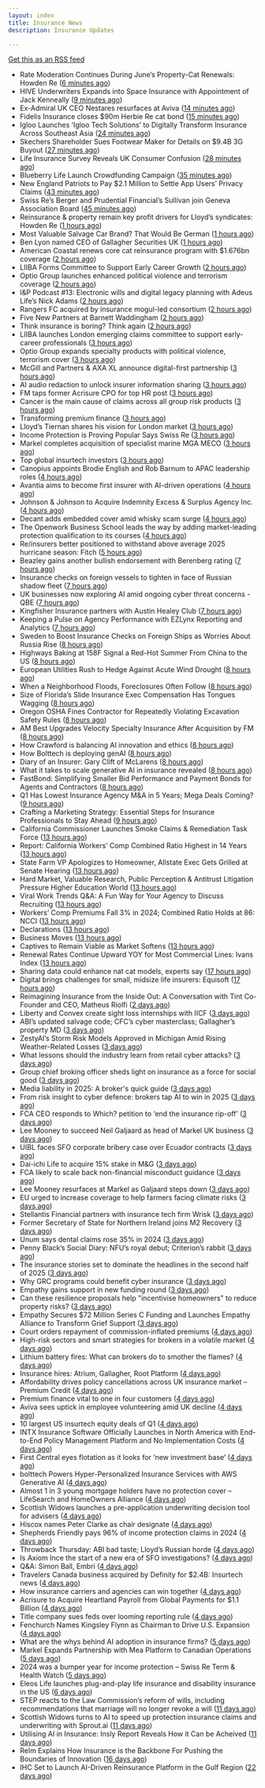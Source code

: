 ```yaml
---
layout: index
title: Insurance News
description: Insurance Updates

---
```


[Get this as an RSS feed](/insurance.rss)

<!-- news_marker starts -->
- Rate Moderation Continues During June’s Property-Cat Renewals: Howden Re ([6 minutes ago](https://www.insurancejournal.com/news/international/2025/06/02/825919.htm))
- HIVE Underwriters Expands into Space Insurance with Appointment of Jack Kenneally ([9 minutes ago](https://www.insurtechinsights.com/hive-underwriters-expands-into-space-insurance-with-appointment-of-jack-kenneally/))
- Ex-Admiral UK CEO Nestares resurfaces at Aviva ([14 minutes ago](https://www.postonline.co.uk/news/7957850/ex-admiral-uk-ceo-nestares-resurfaces-at-aviva))
- Fidelis Insurance closes $90m Herbie Re cat bond ([15 minutes ago](https://www.reinsurancene.ws/fidelis-insurance-closes-90m-herbie-re-cat-bond/))
- Igloo Launches ‘Igloo Tech Solutions’ to Digitally Transform Insurance Across Southeast Asia ([24 minutes ago](https://www.insurtechinsights.com/igloo-launches-igloo-tech-solutions-to-digitally-transform-insurance-across-southeast-asia/))
- Skechers Shareholder Sues Footwear Maker for Details on $9.4B 3G Buyout ([27 minutes ago](https://www.insurancejournal.com/news/national/2025/06/02/825916.htm))
- Life Insurance Survey Reveals UK Consumer Confusion ([28 minutes ago](https://insurance-edge.net/2025/06/02/life-insurance-survey-reveals-uk-consumer-confusion/))
- Blueberry Life Launch Crowdfunding Campaign ([35 minutes ago](https://insurance-edge.net/2025/06/02/blueberry-life-launch-crowdfunding-campaign/))
- New England Patriots to Pay $2.1 Million to Settle App Users’ Privacy Claims ([43 minutes ago](https://www.insurancejournal.com/news/east/2025/06/02/825903.htm))
- Swiss Re’s Berger and Prudential Financial’s Sullivan join Geneva Association Board ([45 minutes ago](https://www.reinsurancene.ws/swiss-res-berger-and-prudential-financials-sullivan-join-geneva-association-board/))
- Reinsurance & property remain key profit drivers for Lloyd’s syndicates: Howden Re ([1 hours ago](https://www.reinsurancene.ws/reinsurance-property-remain-key-profit-drivers-for-lloyds-syndicates-howden-re/))
- Most Valuable Salvage Car Brand? That Would Be German ([1 hours ago](https://insurance-edge.net/2025/06/02/most-valuable-salvage-car-brand-that-would-be-german/))
- Ben Lyon named CEO of Gallagher Securities UK ([1 hours ago](https://www.reinsurancene.ws/ben-lyon-named-ceo-of-gallagher-securities-uk/))
- American Coastal renews core cat reinsurance program with $1.676bn coverage ([2 hours ago](https://www.reinsurancene.ws/american-coastal-renews-core-cat-reinsurance-program-with-1-676bn-coverage/))
- LIIBA Forms Committee to Support Early Career Growth ([2 hours ago](https://insurance-edge.net/2025/06/02/liiba-forms-committee-to-support-early-career-growth/))
- Optio Group launches enhanced political violence and terrorism coverage ([2 hours ago](https://www.reinsurancene.ws/optio-group-launches-enhanced-political-violence-and-terrorism-coverage/))
- I&P Podcast #13: Electronic wills and digital legacy planning with Adeus Life’s Nick Adams ([2 hours ago](https://ifamagazine.com/ip-podcast-13-electronic-wills-and-digital-legacy-planning-with-adeus-lifes-nick-adams/))
- Rangers FC acquired by insurance mogul-led consortium ([2 hours ago](https://www.insurancebusinessmag.com/uk/news/breaking-news/rangers-fc-acquired-by-insurance-mogulled-consortium-537610.aspx))
- Five New Partners at Barnett Waddingham ([2 hours ago](https://insurance-edge.net/2025/06/02/five-new-partners-at-barnett-waddingham/))
- Think insurance is boring? Think again ([2 hours ago](https://www.insurancebusinessmag.com/uk/news/breaking-news/think-insurance-is-boring-think-again-537609.aspx))
- LIIBA launches London emerging claims committee to support early-career professionals ([3 hours ago](https://www.insurancebusinessmag.com/uk/news/breaking-news/liiba-launches-london-emerging-claims-committee-to-support-earlycareer-professionals-537608.aspx))
- Optio Group expands specialty products with political violence, terrorism cover ([3 hours ago](https://www.insurancebusinessmag.com/uk/news/breaking-news/optio-group-expands-specialty-products-with-political-violence-terrorism-cover-537607.aspx))
- McGill and Partners & AXA XL announce digital-first partnership ([3 hours ago](https://www.reinsurancene.ws/mcgill-and-partners-axa-xl-announce-digital-first-partnership/))
- AI audio redaction to unlock insurer information sharing ([3 hours ago](https://www.postonline.co.uk/technology/7957736/ai-audio-redaction-to-unlock-insurer-information-sharing))
- FM taps former Acrisure CPO for top HR post ([3 hours ago](https://www.insurancebusinessmag.com/uk/news/breaking-news/fm-taps-former-acrisure-cpo-for-top-hr-post-537606.aspx))
- Cancer is the main cause of claims across all group risk products ([3 hours ago](https://ifamagazine.com/cancer-is-the-main-cause-of-claims-across-all-group-risk-products/))
- Transforming premium finance ([3 hours ago](https://www.insurancebusinessmag.com/uk/tv/transforming-premium-finance-537605.aspx))
- Lloyd’s Tiernan shares his vision for London market ([3 hours ago](https://www.postonline.co.uk/lloyd%E2%80%99slondon/7957845/lloyd%E2%80%99s-tiernan-shares-his-vision-for-london-market))
- Income Protection is Proving Popular Says Swiss Re ([3 hours ago](https://insurance-edge.net/2025/06/02/income-protection-is-proving-popular-says-swiss-re/))
- Markel completes acquisition of specialist marine MGA MECO ([3 hours ago](https://www.reinsurancene.ws/markel-completes-acquisition-of-specialist-marine-mga-meco/))
- Top global insurtech investors ([3 hours ago](https://www.dig-in.com/list/top-global-insurtech-investors))
- Canopius appoints Brodie English and Rob Barnum to APAC leadership roles ([4 hours ago](https://www.reinsurancene.ws/canopius-appoints-brodie-english-and-rob-barnum-to-apac-leadership-roles/))
- Avantia aims to become first insurer with AI-driven operations ([4 hours ago](https://www.postonline.co.uk/personal/7957719/avantia-aims-to-become-first-insurer-with-ai-driven-operations))
- Johnson & Johnson to Acquire Indemnity Excess & Surplus Agency Inc. ([4 hours ago](https://www.insurancejournal.com/services/newswire/2025/06/02/824650.htm))
- Decant adds embedded cover amid whisky scam surge ([4 hours ago](https://www.postonline.co.uk/broker/7957840/decant-adds-embedded-cover-amid-whisky-scam-surge))
- The Openwork Business School leads the way by adding market-leading protection qualification to its courses ([4 hours ago](https://ifamagazine.com/the-openwork-business-school-leads-the-way-by-adding-market-leading-protection-qualification-to-its-courses/))
- Re/insurers better positioned to withstand above average 2025 hurricane season: Fitch ([5 hours ago](https://www.reinsurancene.ws/re-insurers-better-positioned-to-withstand-above-average-2025-hurricane-season-fitch/))
- Beazley gains another bullish endorsement with Berenberg rating ([7 hours ago](https://www.insurancebusinessmag.com/uk/news/breaking-news/beazley-gains-another-bullish-endorsement-with-berenberg-rating-537590.aspx))
- Insurance checks on foreign vessels to tighten in face of Russian shadow fleet ([7 hours ago](https://www.insurancebusinessmag.com/uk/news/marine/insurance-checks-on-foreign-vessels-to-tighten-in-face-of-russian-shadow-fleet-537589.aspx))
- UK businesses now exploring AI amid ongoing cyber threat concerns - QBE ([7 hours ago](https://www.insurancebusinessmag.com/uk/news/cyber/uk-businesses-now-exploring-ai-amid-ongoing-cyber-threat-concerns--qbe-537588.aspx))
- Kingfisher Insurance partners with Austin Healey Club ([7 hours ago](https://www.insurancebusinessmag.com/uk/news/auto-motor/kingfisher-insurance-partners-with-austin-healey-club-537587.aspx))
- Keeping a Pulse on Agency Performance with EZLynx Reporting and Analytics ([7 hours ago](https://www.insurancejournal.com/blogs/ezlynx/2025/06/02/825760.htm))
- Sweden to Boost Insurance Checks on Foreign Ships as Worries About Russia Rise ([8 hours ago](https://www.insurancejournal.com/news/international/2025/06/02/825781.htm))
- Highways Baking at 158F Signal a Red-Hot Summer From China to the US ([8 hours ago](https://www.insurancejournal.com/news/national/2025/06/02/825791.htm))
- European Utilities Rush to Hedge Against Acute Wind Drought ([8 hours ago](https://www.insurancejournal.com/news/international/2025/06/02/825751.htm))
- When a Neighborhood Floods, Foreclosures Often Follow ([8 hours ago](https://www.insurancejournal.com/news/national/2025/06/02/825787.htm))
- Size of Florida’s Slide Insurance Exec Compensation Has Tongues Wagging ([8 hours ago](https://www.insurancejournal.com/news/southeast/2025/06/02/825796.htm))
- Oregon OSHA Fines Contractor for Repeatedly Violating Excavation Safety Rules ([8 hours ago](https://www.insurancejournal.com/news/west/2025/06/02/825548.htm))
- AM Best Upgrades Velocity Specialty Insurance After Acquisition by FM ([8 hours ago](https://www.insurancejournal.com/news/east/2025/06/02/825697.htm))
- How Crawford is balancing AI innovation and ethics ([8 hours ago](https://www.postonline.co.uk/technology/7957678/how-crawford-is-balancing-ai-innovation-and-ethics))
- How Bolttech is deploying genAI ([8 hours ago](https://www.postonline.co.uk/technology/7957814/how-bolttech-is-deploying-genai))
- Diary of an Insurer: Gary Clift of McLarens ([8 hours ago](https://www.postonline.co.uk/claims/7957472/diary-of-an-insurer-gary-clift-of-mclarens))
- What it takes to scale generative AI in insurance revealed ([8 hours ago](https://www.postonline.co.uk/technology/7957593/what-it-takes-to-scale-generative-ai-in-insurance-revealed))
- FastBond: Simplifying Smaller Bid Performance and Payment Bonds for Agents and Contractors ([8 hours ago](https://www.insurancejournal.com/blogs/old-republic-surety/2025/06/02/817225.htm))
- Q1 Has Lowest Insurance Agency M&A in 5 Years; Mega Deals Coming? ([9 hours ago](https://www.insurancejournal.com/magazines/mag-features/2025/06/02/825577.htm))
- Crafting a Marketing Strategy: Essential Steps for Insurance Professionals to Stay Ahead ([9 hours ago](https://www.insurancejournal.com/magazines/mag-features/2025/06/02/825584.htm))
- California Commissioner Launches Smoke Claims & Remediation Task Force ([13 hours ago](https://www.insurancejournal.com/magazines/mag-features/2025/06/02/825573.htm))
- Report: California Workers’ Comp Combined Ratio Highest in 14 Years ([13 hours ago](https://www.insurancejournal.com/magazines/mag-features/2025/06/02/825572.htm))
- State Farm VP Apologizes to Homeowner, Allstate Exec Gets Grilled at Senate Hearing ([13 hours ago](https://www.insurancejournal.com/magazines/mag-features/2025/06/02/825571.htm))
- Hard Market, Valuable Research, Public Perception & Antitrust Litigation Pressure Higher Education World ([13 hours ago](https://www.insurancejournal.com/magazines/mag-features/2025/06/02/825570.htm))
- Viral Work Trends Q&A: A Fun Way for Your Agency to Discuss Recruiting ([13 hours ago](https://www.insurancejournal.com/magazines/mag-features/2025/06/02/825569.htm))
- Workers’ Comp Premiums Fall 3% in 2024; Combined Ratio Holds at 86: NCCI ([13 hours ago](https://www.insurancejournal.com/magazines/mag-features/2025/06/02/825568.htm))
- Declarations ([13 hours ago](https://www.insurancejournal.com/magazines/mag-declarations/2025/06/02/825567.htm))
- Business Moves ([13 hours ago](https://www.insurancejournal.com/magazines/mag-business-moves/2025/06/02/825566.htm))
- Captives to Remain Viable as Market Softens ([13 hours ago](https://www.insurancejournal.com/magazines/mag-features/2025/06/02/825565.htm))
- Renewal Rates Continue Upward YOY for Most Commercial Lines: Ivans Index ([13 hours ago](https://www.insurancejournal.com/magazines/mag-features/2025/06/02/825564.htm))
- Sharing data could enhance nat cat models, experts say ([17 hours ago](https://www.dig-in.com/news/sharing-data-could-enhance-nat-cat-models-experts-say))
- Digital brings challenges for small, midsize life insurers: Equisoft ([17 hours ago](https://www.dig-in.com/news/digital-brings-challenges-for-small-midsize-life-insurers-equisoft))
- Reimagining Insurance from the Inside Out: A Conversation with Tint Co-Founder and CEO, Matheus Riolfi ([2 days ago](https://www.insurtechinsights.com/reimagining-insurance-from-the-inside-out-a-conversation-with-tint-co-founder-and-ceo-matheus-riolfi/))
- Liberty and Convex create sight loss internships with IICF ([3 days ago](https://www.postonline.co.uk/people/7957838/liberty-and-convex-create-sight-loss-internships-with-iicf))
- ABI’s updated salvage code; CFC’s cyber masterclass; Gallagher’s property MD ([3 days ago](https://www.postonline.co.uk/news/7957830/abis-updated-salvage-code-cfcs-cyber-masterclass-gallaghers-property-md))
- ZestyAI’s Storm Risk Models Approved in Michigan Amid Rising Weather-Related Losses ([3 days ago](https://www.insurtechinsights.com/zestyais-storm-risk-models-approved-in-michigan-amid-rising-weather-related-losses/))
- What lessons should the industry learn from retail cyber attacks? ([3 days ago](https://www.postonline.co.uk/technology/7957834/what-lessons-should-the-industry-learn-from-retail-cyber-attacks))
- Group chief broking officer sheds light on insurance as a force for social good ([3 days ago](https://www.insurancebusinessmag.com/uk/news/breaking-news/group-chief-broking-officer-sheds-light-on-insurance-as-a-force-for-social-good-537472.aspx))
- Media liability in 2025: A broker's quick guide ([3 days ago](https://www.insurancebusinessmag.com/uk/news/professional-liability/media-liability-in-2025-a-brokers-quick-guide-537471.aspx))
- From risk insight to cyber defence: brokers tap AI to win in 2025 ([3 days ago](https://www.insurancebusinessmag.com/uk/news/technology/from-risk-insight-to-cyber-defence-brokers-tap-ai-to-win-in-2025-537470.aspx))
- FCA CEO responds to Which? petition to ‘end the insurance rip-off’ ([3 days ago](https://www.postonline.co.uk/news/7957839/fca-ceo-responds-to-which-petition-to-end-the-insurance-rip-off))
- Lee Mooney to succeed Neil Galjaard as head of Markel UK business ([3 days ago](https://www.insurancebusinessmag.com/uk/news/breaking-news/lee-mooney-to-succeed-neil-galjaard-as-head-of-markel-uk-business-537469.aspx))
- UIBL faces SFO corporate bribery case over Ecuador contracts ([3 days ago](https://www.insurancebusinessmag.com/uk/news/breaking-news/uibl-faces-sfo-corporate-bribery-case-over-ecuador-contracts-537468.aspx))
- Dai-ichi Life to acquire 15% stake in M&G ([3 days ago](https://www.insurancebusinessmag.com/uk/news/breaking-news/daiichi-life-to-acquire-15-stake-in-mandg-537467.aspx))
- FCA likely to scale back non-financial misconduct guidance ([3 days ago](https://www.postonline.co.uk/regulation/7957826/fca-likely-to-scale-back-non-financial-misconduct-guidance))
- Lee Mooney resurfaces at Markel as Galjaard steps down ([3 days ago](https://www.postonline.co.uk/news/7957836/lee-mooney-resurfaces-at-markel-as-galjaard-steps-down))
- EU urged to increase coverage to help farmers facing climate risks ([3 days ago](https://www.insurancebusinessmag.com/uk/news/environmental/eu-urged-to-increase-coverage-to-help-farmers-facing-climate-risks-537453.aspx))
- Stellantis Financial partners with insurance tech firm Wrisk ([3 days ago](https://www.insurancebusinessmag.com/uk/news/auto-motor/stellantis-financial-partners-with-insurance-tech-firm-wrisk-537452.aspx))
- Former Secretary of State for Northern Ireland joins M2 Recovery ([3 days ago](https://www.insurancebusinessmag.com/uk/news/breaking-news/former-secretary-of-state-for-northern-ireland-joins-m2-recovery-537451.aspx))
- Unum says dental claims rose 35% in 2024 ([3 days ago](https://www.insurancebusinessmag.com/uk/news/life-insurance/unum-says-dental-claims-rose-35-in-2024-537450.aspx))
- Penny Black’s Social Diary: NFU’s royal debut; Criterion’s rabbit ([3 days ago](https://www.postonline.co.uk/people/7957615/penny-black%E2%80%99s-social-diary-nfu%E2%80%99s-royal-debut-criterion%E2%80%99s-rabbit))
- The insurance stories set to dominate the headlines in the second half of 2025 ([3 days ago](https://www.postonline.co.uk/commercial/7957828/the-insurance-stories-set-to-dominate-the-headlines-in-the-second-half-of-2025))
- Why GRC programs could benefit cyber insurance ([3 days ago](https://www.dig-in.com/opinion/why-grc-programs-could-benefit-cyber-insurance))
- Empathy gains support in new funding round ([3 days ago](https://www.dig-in.com/news/empathy-gains-support-in-new-funding-round))
- Can these resilience proposals help "incentivise homeowners" to reduce property risks? ([3 days ago](https://www.insurancebusinessmag.com/uk/news/property-insurance/can-these-resilience-proposals-help-incentivise-homeowners-to-reduce-property-risks-537412.aspx))
- Empathy Secures $72 Million Series C Funding and Launches Empathy Alliance to Transform Grief Support ([3 days ago](https://www.insurtechinsights.com/empathy-secures-72-million-series-c-funding-and-launches-empathy-alliance-to-transform-grief-support/))
- Court orders repayment of commission-inflated premiums ([4 days ago](https://www.postonline.co.uk/commercial/7957833/court-orders-repayment-of-commission-inflated-premiums))
- High-risk sectors and smart strategies for brokers in a volatile market ([4 days ago](https://www.insurancebusinessmag.com/uk/news/breaking-news/highrisk-sectors-and-smart-strategies-for-brokers-in-a-volatile-market-537319.aspx))
- Lithium battery fires: What can brokers do to smother the flames? ([4 days ago](https://www.insurancebusinessmag.com/uk/news/auto-motor/lithium-battery-fires-what-can-brokers-do-to-smother-the-flames-537318.aspx))
- Insurance hires: Atrium, Gallagher, Root Platform ([4 days ago](https://www.insurancebusinessmag.com/uk/news/breaking-news/insurance-hires-atrium-gallagher-root-platform-537317.aspx))
- Affordability drives policy cancellations across UK insurance market – Premium Credit ([4 days ago](https://www.insurancebusinessmag.com/uk/news/auto-motor/affordability-drives-policy-cancellations-across-uk-insurance-market--premium-credit-537316.aspx))
- Premium finance vital to one in four customers ([4 days ago](https://www.postonline.co.uk/personal/7957831/premium-finance-vital-to-one-in-four-customers))
- Aviva sees uptick in employee volunteering amid UK decline ([4 days ago](https://www.postonline.co.uk/people/7957801/aviva-sees-uptick-in-employee-volunteering-amid-uk-decline))
- 10 largest US insurtech equity deals of Q1 ([4 days ago](https://www.dig-in.com/list/10-largest-us-insurtech-equity-deals-of-q1))
- INTX Insurance Software Officially Launches in North America with End-to-End Policy Management Platform and No Implementation Costs ([4 days ago](https://www.insurtechinsights.com/intx-insurance-software-officially-launches-in-north-america-with-end-to-end-policy-management-platform-and-no-implementation-costs/))
- First Central eyes flotation as it looks for ‘new investment base’ ([4 days ago](https://www.postonline.co.uk/news/7957822/first-central-eyes-flotation-as-it-looks-for-%E2%80%98new-investment-base%E2%80%99))
- bolttech Powers Hyper-Personalized Insurance Services with AWS Generative AI ([4 days ago](https://www.insurtechinsights.com/bolttech-powers-hyper-personalized-insurance-services-with-aws-generative-ai/))
- Almost 1 in 3 young mortgage holders have no protection cover – LifeSearch and HomeOwners Alliance ([4 days ago](https://ifamagazine.com/almost-1-in-3-young-mortgage-holders-have-no-protection-cover-lifesearch-and-homeowners-alliance/))
- Scottish Widows launches a pre-application underwriting decision tool for advisers ([4 days ago](https://ifamagazine.com/scottish-widows-launches-a-pre-application-underwriting-decision-tool-for-advisers/))
- Hiscox names Peter Clarke as chair designate ([4 days ago](https://www.postonline.co.uk/news/7957829/hiscox-names-peter-clarke-as-chair-designate))
- Shepherds Friendly pays 96% of income protection claims in 2024 ([4 days ago](https://ifamagazine.com/shepherds-friendly-pays-96-of-income-protection-claims-in-2024/))
- Throwback Thursday: ABI bad taste; Lloyd’s Russian horde ([4 days ago](https://www.postonline.co.uk/lloyd%E2%80%99slondon/7956606/throwback-thursday-abi-bad-taste-lloyd%E2%80%99s-russian-horde))
- Is Axiom Ince the start of a new era of SFO investigations? ([4 days ago](https://www.postonline.co.uk/broker/7957763/is-axiom-ince-the-start-of-a-new-era-of-sfo-investigations))
- Q&A: Simon Ball, Embri ([4 days ago](https://www.postonline.co.uk/technology/7957476/qa-simon-ball-embri))
- Travelers Canada business acquired by Definity for $2.4B: Insurtech news ([4 days ago](https://www.dig-in.com/news/travelers-canada-acquired-by-definity-2-4b-insurtech-news))
- How insurance carriers and agencies can win together ([4 days ago](https://www.dig-in.com/opinion/how-insurance-carriers-and-agencies-can-win-together))
- Acrisure to Acquire Heartland Payroll from Global Payments for $1.1 Billion ([4 days ago](https://www.insurtechinsights.com/acrisure-to-acquire-heartland-payroll-from-global-payments-for-1-1-billion/))
- Title company sues feds over looming reporting rule ([4 days ago](https://www.dig-in.com/news/title-company-sues-feds-over-looming-reporting-rule))
- Fenchurch Names Kingsley Flynn as Chairman to Drive U.S. Expansion ([4 days ago](https://www.insurtechinsights.com/fenchurch-names-kingsley-flynn-as-chairman-to-drive-u-s-expansion/))
- What are the whys behind AI adoption in insurance firms? ([5 days ago](https://www.dig-in.com/news/what-are-the-whys-behind-ai-adoption-in-insurance-firms))
- Markel Expands Partnership with Mea Platform to Canadian Operations ([5 days ago](https://www.insurtechinsights.com/markel-expands-partnership-with-mea-platform-to-canadian-operations/))
- 2024 was a bumper year for income protection – Swiss Re Term & Health Watch ([5 days ago](https://ifamagazine.com/2024-was-a-bumper-year-for-income-protection-swiss-re-term-health-watch/))
- Eleos Life launches plug-and-play life insurance and disability insurance in the US ([6 days ago](https://ifamagazine.com/eleos-life-launches-plug-and-play-life-insurance-and-disability-insurance-in-the-us/))
- STEP reacts to the Law Commission’s reform of wills, including recommendations that marriage will no longer revoke a will ([11 days ago](https://ifamagazine.com/step-reacts-to-the-law-commissions-reform-of-wills-including-recommendations-that-marriage-will-no-longer-revoke-a-will/))
- Scottish Widows turns to AI to speed up protection insurance claims and underwriting with Sprout.ai ([11 days ago](https://ifamagazine.com/scottish-widows-turns-to-ai-to-speed-up-protection-insurance-claims-and-underwriting-with-sprout-ai/))
- Utilising AI in Insurance: Insly Report Reveals How it Can be Acheived ([11 days ago](https://thefintechtimes.com/utilising-ai-in-insurance-insly-report-reveals-how-it-can-be-acheived/))
- Relm Explains How Insurance is the Backbone For Pushing the Boundaries of Innovation ([16 days ago](https://thefintechtimes.com/relm-explains-how-insurance-is-the-backbone-for-pushing-the-boundaries-of-innovation/))
- IHC Set to Launch AI-Driven Reinsurance Platform in the Gulf Region ([22 days ago](https://thefintechtimes.com/ihc-set-to-launch-ai-driven-reinsurance-platform/))

<!-- news_marker ends -->